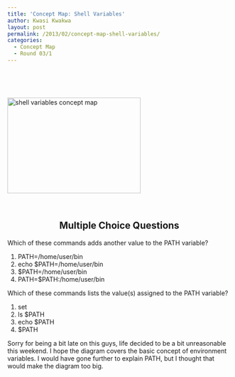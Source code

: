 ```yaml
---
title: 'Concept Map: Shell Variables'
author: Kwasi Kwakwa
layout: post
permalink: /2013/02/concept-map-shell-variables/
categories:
  - Concept Map
  - Round 03/1
---
```

&nbsp;

&nbsp;

[<img class="size-medium wp-image-1610 aligncenter" alt="shell variables concept map" src="http://teaching.software-carpentry.org/wp-content/uploads/2013/02/shell-var-concept-map-300x215.png" width="300" height="215" />][1]

&nbsp;

<h2 style="text-align: center;">
  <strong>Multiple Choice Questions</strong>
</h2>

<p style="text-align: left;">
  Which of these commands adds another value to the PATH variable?
</p>

1.  PATH=/home/user/bin
2.  echo $PATH=/home/user/bin
3.  $PATH=/home/user/bin
4.  PATH=$PATH:/home/user/bin

Which of these commands lists the value(s) assigned to the PATH variable?

1.  <span style="line-height: 16px;">set</span>
2.  ls $PATH
3.  echo $PATH
4.  $PATH

Sorry for being a bit late on this guys, life decided to be a bit unreasonable this weekend. I hope the diagram covers the basic concept of environment variables. I would have gone further to explain PATH, but I thought that would make the diagram too big.

 [1]: http://teaching.software-carpentry.org/wp-content/uploads/2013/02/shell-var-concept-map.png